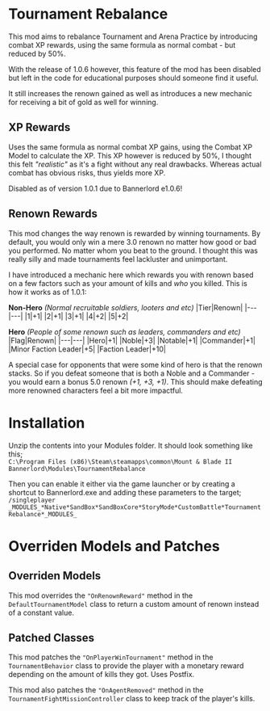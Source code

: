 # Tournament Rebalance
This mod aims to rebalance Tournament and Arena Practice by introducing combat XP rewards, using the same formula as normal combat - but reduced by 50%.

With the release of 1.0.6 however, this feature of the mod has been disabled but left in the code for educational purposes should someone find it useful.

It still increases the renown gained as well as introduces a new mechanic for receiving a bit of gold as well for winning.

## XP Rewards
Uses the same formula as normal combat XP gains, using the Combat XP Model to calculate the XP. This XP however is reduced by 50%, I thought this felt _"realistic"_ as it's a fight without any real drawbacks. Whereas actual combat has obvious risks, thus yields more XP.

Disabled as of version 1.0.1 due to Bannerlord e1.0.6!

## Renown Rewards
This mod changes the way renown is rewarded by winning tournaments. By default, you would only win a mere 3.0 renown no matter how good or bad you performed. No matter whom you beat to the ground. I thought this was really silly and made tournaments feel lackluster and unimportant.

I have introduced a mechanic here which rewards you with renown based on a few factors such as your amount of kills and _who_ you killed. This is how it works as of 1.0.1:

**Non-Hero** _(Normal recruitable soldiers, looters and etc)_
|Tier|Renown|
|---|---|
|1|+1|
|2|+1|
|3|+1|
|4|+2|
|5|+2|

**Hero** _(People of some renown such as leaders, commanders and etc)_
|Flag|Renown|
|---|---|
|Hero|+1|
|Noble|+3|
|Notable|+1|
|Commander|+1|
|Minor Faction Leader|+5|
|Faction Leader|+10|

A special case for opponents that were some kind of hero is that the renown stacks. So if you defeat someone that is both a Noble and a Commander - you would earn a bonus 5.0 renown _(+1, +3, +1)_. This should make defeating more renowned characters feel a bit more impactful.

# Installation
Unzip the contents into your Modules folder. It should look something like this;  
```C:\Program Files (x86)\Steam\steamapps\common\Mount & Blade II Bannerlord\Modules\TournamentRebalance```

Then you can enable it either via the game launcher or by creating a shortcut to Bannerlord.exe and adding these parameters to the target;  
```/singleplayer _MODULES_*Native*SandBox*SandBoxCore*StoryMode*CustomBattle*TournamentRebalance*_MODULES_```

# Overriden Models and Patches
## Overriden Models
This mod overrides the ```"OnRenownReward"``` method in the ```DefaultTournamentModel``` class to return a custom amount of renown instead of a constant value.

## Patched Classes
This mod patches the ```"OnPlayerWinTournament"``` method in the ```TournamentBehavior``` class to provide the player with a monetary reward depending on the amount of kills they got. Uses Postfix.

This mod also patches the ```"OnAgentRemoved"``` method in the ```TournamentFightMissionController``` class to keep track of the player's kills.
